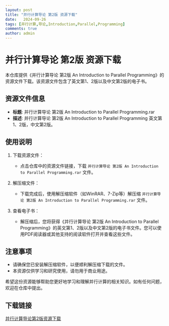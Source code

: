 ```yaml
---
layout: post
title: "并行计算导论 第2版 资源下载"
date:   2024-09-26
tags: [并行计算,导论,Introduction,Parallel,Programming]
comments: true
author: admin
---
```

# 并行计算导论 第2版 资源下载

本仓库提供《并行计算导论 第2版 An Introduction to Parallel Programming》的资源文件下载。该资源文件包含了英文第1、2版以及中文第2版的电子书。

## 资源文件信息

- **标题**: 并行计算导论 第2版 An Introduction to Parallel Programming.rar
- **描述**: 并行计算导论 第2版 An Introduction to Parallel Programming 英文第1、2版，中文第2版。

## 使用说明

1. 下载资源文件：
   - 点击仓库中的资源文件链接，下载 `并行计算导论 第2版 An Introduction to Parallel Programming.rar` 文件。

2. 解压缩文件：
   - 下载完成后，使用解压缩软件（如WinRAR、7-Zip等）解压缩 `并行计算导论 第2版 An Introduction to Parallel Programming.rar` 文件。

3. 查看电子书：
   - 解压缩后，您将获得《并行计算导论 第2版 An Introduction to Parallel Programming》的英文第1、2版以及中文第2版的电子书文件。您可以使用PDF阅读器或其他支持的阅读软件打开并查看这些文件。

## 注意事项

- 请确保您已安装解压缩软件，以便顺利解压缩下载的文件。
- 本资源仅供学习和研究使用，请勿用于商业用途。

希望这份资源能够帮助您更好地学习和理解并行计算的相关知识。如有任何问题，欢迎在仓库中提出。

## 下载链接

[并行计算导论第2版资源下载](https://pan.quark.cn/s/1e0dd5d46fcf)